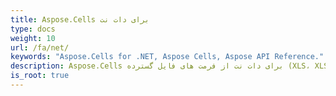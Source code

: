 ```yaml
---
title: Aspose.Cells برای دات نت
type: docs
weight: 10
url: /fa/net/
keywords: "Aspose.Cells for .NET, Aspose Cells, Aspose API Reference."
description: Aspose.Cells برای دات نت از فرمت های فایل گسترده (XLS، XLSX، XLSM، XLSB، XLTX، XLTM، CSV، SpreadsheetML، ODS) که هر روز کسب و کار شما استفاده می کند، پشتیبانی می کند.
is_root: true
---
```

